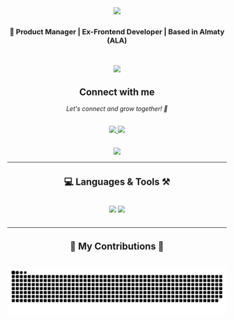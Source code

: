 <h1 align="center">
    <img src="https://readme-typing-svg.herokuapp.com/?font=Righteous&size=35&center=true&vCenter=true&width=500&height=70&duration=4000&lines=Hi+There!+👋;+I'm+Danil+Kossilov!;" />
</h1>

<h3 align="center">🚀 Product Manager | Ex-Frontend Developer | Based in Almaty (ALA)</h3>

<br/>

<!-- Тонкая градиентная линия -->
<p align="center">
    <img src="https://capsule-render.vercel.app/api?type=rect&color=gradient&height=5&width=100%"/>
</p>

<!-- Блок социальных ссылок -->
<h2 align="center">Connect with me</h2>
<p align="center"><i>Let's connect and grow together! 🚀</i></p>

<!-- Отступ перед соцсетями -->
<br>

<div align="center">
    <a href="https://www.linkedin.com/in/danilkossilov/" target="_blank">
        <img src="https://skillicons.dev/icons?i=linkedin" width="55px" />
    </a>
    <a href="https://www.instagram.com/_luckymen0_" target="_blank">
        <img src="https://skillicons.dev/icons?i=instagram" width="55px" />
    </a>
</div>

<!-- Отступ перед градиентной полосой -->
<br>

<!-- Тонкая градиентная линия -->
<p align="center">
    <img src="https://capsule-render.vercel.app/api?type=rect&color=gradient&height=5&width=100%"/>
</p>

<hr/>

<h2 align="center">💻 Languages & Tools ⚒️</h2>
<br/>
<div align="center">
    <img src="https://skillicons.dev/icons?i=html,css,js,react,nodejs,typescript,docker,webpack,python,git,sass" />
    <img src="https://skillicons.dev/icons?i=figma,vim,linux,bitbucket,mongodb,mysql,postgres,firebase" /><br>
</div>

<br/>
<hr/>

<div align="center">
  <h2>🐍 My Contributions 🐍</h2>
  <br>
  <img alt="snake eating my contributions" src="https://raw.githubusercontent.com/salesp07/salesp07/output/github-contribution-grid-snake.svg" />
  
  <br/><br/><br/>
</div>
